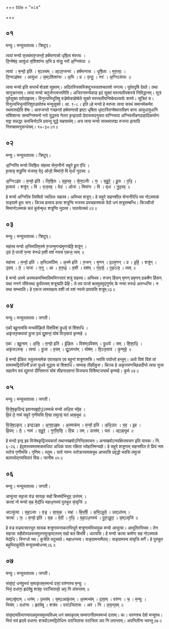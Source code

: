 +++
title = "०८४"

+++


## ०१
मन्युः। मन्युस्तापसः। त्रिष्टुप्।

त्वया॑ मन्यो स॒रथ॑मारु॒जन्तो॒ हर्ष॑माणासो धृषि॒ता म॑रुत्वः ।  
ति॒ग्मेष॑व॒ आयु॑धा सं॒शिशा॑ना अ॒भि प्र य॑न्तु॒ नरो॑ अ॒ग्निरू॑पाः ॥

त्वया॑ । म॒न्यो॒ इति॑ । स॒ऽरथ॑म् । आ॒ऽरु॒जन्तः॑ । हर्ष॑मानासः । धृ॒षि॒ताः । म॒रु॒त्वः॒ ।  
ति॒ग्मऽइ॑षवः । आयु॑धा । स॒म्ऽशिशा॑नाः । अ॒भि । प्र । य॒न्तु॒ । नरः॑ । अ॒ग्निऽरू॑पाः ॥

त्वया मन्यो इति सप्तर्चं षोडशं सूक्तम्। अदितस्त्रिस्रस्त्रिष्टुभस्ततश्चतस्रो जगत्यः। पूर्ववदृषि देवते। तथा चानुक्रान्तम्। त्वया मन्यो चतुर्जगत्यन्तमिति। अजिरनाम्न्येकाह इदं सूक्तं मरुत्वतीयशस्त्रे निविद्धानम्। सूत्रं पूर्वसूक्त एवोदाहृतम्। विनुत्त्यभिभूतिषु वज्रेष्वेकाहेष्वेते सूक्ते मरुत्वतीयनिष्केवल्ययोः शस्ये। सूत्रितं च। विनुत्त्यभिभूत्योरिशुवज्रयोश्च मन्युसूक्ते। आ. ९-८। इति॥हे मन्यो हे मरुत्वः त्वया सरथं समानमेकमेव रथमारुह्येति शेषः। आरुजन्तो गच्छन्तो हर्षमाणासो हृष्टा धृषिता धृष्टास्तिग्मेषवस्तीक्ष्ण बाना आयुधायुधानि संशिशानाः सम्यग्निश्यनो नरो युद्धस्य नेतार इन्द्रादयो देवास्त्वदनुचरा वाग्निरूपा अग्निवत्तीक्ष्णदाहादिकर्माणः यद्वा सन्नद्धाः कवचिनोऽभि प्रयन्तु युद्धे सहयार्थम्। अत्र त्वया मन्यो सरथमारुह्य रुजन्त इत्यादि निरुक्तमनुसन्धेयम्। १०-३०॥१॥

## ०२
मन्युः। मन्युस्तापसः। त्रिष्टुप्।

अ॒ग्निरि॑व मन्यो त्विषि॒तः स॑हस्व सेना॒नीर्नः॑ सहुरे हू॒त ए॑धि ।  
ह॒त्वाय॒ शत्रू॒न्वि भ॑जस्व॒ वेद॒ ओजो॒ मिमा॑नो॒ वि मृधो॑ नुदस्व ॥

अ॒ग्निःऽइ॑व । म॒न्यो॒ इति॑ । त्वि॒षि॒तः । स॒ह॒स्व॒ । से॒ना॒ऽनीः । नः॒ । स॒हु॒रे॒ । हू॒तः । ए॒धि॒ ।  
ह॒त्वाय॑ । शत्रू॑न् । वि । भ॒ज॒स्व॒ । वेदः॑ । ओजः॑ । मिमा॑नः । वि । मृधः॑ । नु॒द॒स्व॒ ॥

हे मन्यो अग्निरिव त्विषितो ज्वलितः सहस्व। अभिभव शत्रून्। हे सहुरे सहनशील सेनानीरेधि भव नोऽस्माकं सङ्ग्रामे हूतः सन्। किञ्च हत्वाय हत्वा शत्रून्वि भजस्व प्रयच्छास्माकं वेदो धनं शत्रुसम्बन्धि। किञ्चौजो मिमानोऽस्माकं बलं कुर्वन्मृधः शत्रूण्वि नुदस्व। घातयेत्यर्थः॥२॥

## ०३
मन्युः। मन्युस्तापसः। त्रिष्टुप्।

सह॑स्व मन्यो अ॒भिमा॑तिम॒स्मे रु॒जन्मृ॒णन्प्र॑मृ॒णन्प्रेहि॒ शत्रू॑न् ।  
उ॒ग्रं ते॒ पाजो॑ न॒न्वा रु॑रुध्रे व॒शी वशं॑ नयस एकज॒ त्वम् ॥

सह॑स्व । म॒न्यो॒ इति॑ । अ॒भिऽमा॑तिम् । अ॒स्मे इति॑ । रु॒जन् । मृ॒णन् । प्र॒ऽमृ॒णन् । प्र । इ॒हि॒ । शत्रू॑न् ।  
उ॒ग्रम् । ते॒ । पाजः॑ । न॒नु । आ । रु॒रु॒ध्रे॒ । व॒शी । वश॑म् । न॒य॒से॒ । ए॒क॒ऽज॒ । त्वम् ॥

हे मन्यो अस्मे अस्माकमभिमातिमभिगन्तारं शत्रुं सहस्व। अभिभव। रुजन् हिंसन् मृणन् प्रमृणन् प्रकर्षेण हिंसन् यथा ननर्न जीवेत्तथा कुर्वंस्त्वम् शत्रून्प्रति प्रेहि। ते तव पाजो बलमुग्रमुद्गूर्णम् के नन्वा रुरुध्रे अरुन्धन्ति। न तथा सम्भवति। हे एकज त्वमसहाय वशी त्वं वशं नयसे प्रापयसि शत्रुम्॥३॥

## ०४
मन्युः। मन्युस्तापसः। जगती।

एको॑ बहू॒नाम॑सि मन्यवीळि॒तो विशं॑विशं यु॒धये॒ सं शि॑शाधि ।  
अकृ॑त्तरु॒क्त्वया॑ यु॒जा व॒यं द्यु॒मन्तं॒ घोषं॑ विज॒याय॑ कृण्महे ॥

एकः॑ । ब॒हू॒नाम् । अ॒सि॒ । म॒न्यो॒ इति॑ । ई॒ळि॒तः । विश॑म्ऽविशम् । यु॒धये॑ । सम् । शि॒शा॒धि॒ ।  
अकृ॑त्तऽरुक् । त्वया॑ । यु॒जा । व॒यम् । द्यु॒ऽमन्त॑म् । घोष॑म् । वि॒ऽज॒याय॑ । कृ॒ण्म॒हे॒ ॥

हे मन्यो ईळितः स्तुतस्त्वमेक एवासहाय एव बहूनां शत्रूणामसि। भवसि पर्याप्तो हन्तुम्। अतो विशं विशं तां तामस्मद्विरोधिनीं प्रजां युधये युद्धाय सं शिशाधि। सम्यक् तीक्षीकुरु। किञ्च हे अकृत्तरुगच्छिन्नदीप्ते त्वया युजा सहायेन वयं द्युमन्तं दीप्तिमन्तं घोषं सीहनादवन्तं विजयाय विशिष्टजयार्थं कृण्महे। कुर्मः॥४॥

## ०५
मन्युः। मन्युस्तापसः। जगती।

वि॒जे॒ष॒कृदिन्द्र॑ इवानवब्र॒वो॒३॒॑ऽस्माकं॑ मन्यो अधि॒पा भ॑वे॒ह ।  
प्रि॒यं ते॒ नाम॑ सहुरे गृणीमसि वि॒द्मा तमुत्सं॒ यत॑ आब॒भूथ॑ ॥

वि॒जे॒ष॒ऽकृत् । इन्द्रः॑ऽइव । अ॒न॒व॒ऽब्र॒वः । अ॒स्माक॑म् । म॒न्यो॒ इति॑ । अ॒धि॒ऽपाः । भ॒व॒ । इ॒ह ।  
प्रि॒यम् । ते॒ । नाम॑ । स॒हु॒रे॒ । गृ॒णी॒म॒सि॒ । वि॒द्म । तम् । उत्स॑म् । यतः॑ । आ॒ऽब॒भूथ॑ ॥

हे मन्यो इन्द्र इव विजेषकृद्विजयकर्ता तथानवब्रवोऽनिन्दितवचनः। अनवब्रवोऽनवक्षिप्तवचन इति यास्कः। नि. ६-२६। ईदृशस्त्वमस्माकमधिपा अधिकं पाता रक्षिता भवेहास्मिन्यज्ञे। हे सहुरे शत्रूणाम् सहनशील ते प्रियं नाम स्तोत्रं गृणीमसि। गृणिमः। स्तुमः। यतो नाम्नः स्तोत्रात्त्वमाबभूथ आभवसि प्रवृद्धो भवसि तमुत्सं बलस्योद्गमयितारं विद्म। जानीमः॥५॥

## ०६
मन्युः। मन्युस्तापसः। जगती।

आभू॑त्या सह॒जा व॑ज्र सायक॒ सहो॑ बिभर्ष्यभिभूत॒ उत्त॑रम् ।  
क्रत्वा॑ नो मन्यो स॒ह मे॒द्ये॑धि महाध॒नस्य॑ पुरुहूत सं॒सृजि॑ ॥

आऽभू॑त्या । स॒ह॒ऽजाः । व॒ज्र॒ । सा॒य॒क॒ । सहः॑ । बि॒भ॒र्षि॒ । अ॒भि॒ऽभू॒ते॒ । उत्ऽत॑रम् ।  
क्रत्वा॑ । नः॒ । म॒न्यो॒ इति॑ । स॒ह । मे॒दी । ए॒धि॒ । म॒हा॒ऽध॒नस्य॑ । पु॒रु॒ऽहू॒त॒ । स॒म्ऽसृजि॑ ॥

हे वज्र वज्रवत्सारभूत सायक शत्रूणामन्तकराभिभूते शत्रूणामभिभावुक मन्यो आभूत्या। आभूतिरभिभवः। तेन सहजाः सहैवोत्पन्नस्त्वमुत्तरमुत्कृष्टतरम् सहो बलं बिभर्षि। धारयसि। हे मन्यो क्रत्वा कर्मणा सह नोऽस्माकं मेद्येधि। स्निग्धो भव। कुत्रेति तदुच्यते। महाधनस्य। सङ्ग्रामनामैतत्। सङ्ग्रामस्य संसृजि सर्गे। हे पुरुहूत बहुभिराहूतेति मन्युसम्बोधनम्॥६॥

## ०७
मन्युः। मन्युस्तापसः। जगती।

संसृ॑ष्टं॒ धन॑मु॒भयं॑ स॒माकृ॑तम॒स्मभ्यं॑ दत्तां॒ वरु॑णश्च म॒न्युः ।  
भियं॒ दधा॑ना॒ हृद॑येषु॒ शत्र॑वः॒ परा॑जितासो॒ अप॒ नि ल॑यन्ताम् ॥

सम्ऽसृ॑ष्टम् । धन॑म् । उ॒भय॑म् । स॒म्ऽआकृ॑तम् । अ॒स्मभ्य॑म् । द॒त्ता॒म् । वरु॑णः । च॒ । म॒न्युः ।  
भिय॑म् । दधा॑नाः । हृद॑येषु । शत्र॑वः । परा॑ऽजितासः । अप॑ । नि । ल॒य॒न्ता॒म् ॥

संसृष्टमविभागमापन्नमुभयमुभयविधम् धनं समाकृतम् सम्यगानीतमस्मभ्यं दत्ताम्। कः। वरुणश्च देवो मन्युश्च। भियं भयं हृदये दधानाः शत्रवोऽस्मद्विरोधिनः पराजितासः पराजिता अप नि लयन्ताम्। अपनिलीना भवन्तु॥७॥